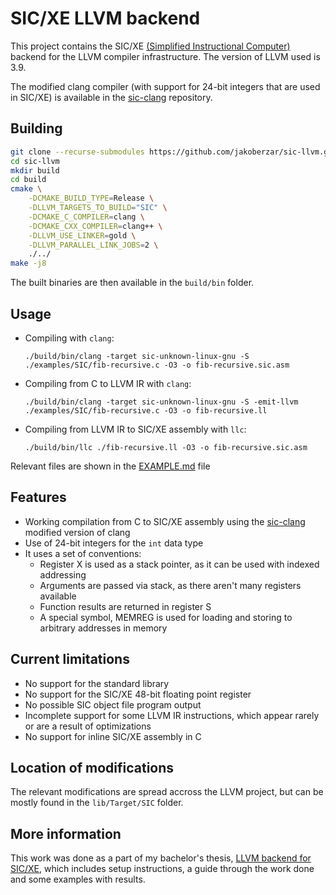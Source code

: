 # SIC/XE LLVM backend

This project contains the SIC/XE [(Simplified Instructional Computer)](https://en.wikipedia.org/wiki/Simplified_Instructional_Computer) backend for the LLVM compiler infrastructure.
The version of LLVM used is 3.9.

The modified clang compiler (with support for 24-bit integers that are used in SIC/XE) is available in the [sic-clang](https://github.com/jakoberzar/sic-clang) repository.

## Building

```bash
git clone --recurse-submodules https://github.com/jakoberzar/sic-llvm.git
cd sic-llvm
mkdir build
cd build
cmake \
    -DCMAKE_BUILD_TYPE=Release \
    -DLLVM_TARGETS_TO_BUILD="SIC" \
    -DCMAKE_C_COMPILER=clang \
    -DCMAKE_CXX_COMPILER=clang++ \
    -DLLVM_USE_LINKER=gold \
    -DLLVM_PARALLEL_LINK_JOBS=2 \
    ./../
make -j8
```

The built binaries are then available in the `build/bin` folder.

## Usage

- Compiling with `clang`:

  `./build/bin/clang -target sic-unknown-linux-gnu -S ./examples/SIC/fib-recursive.c -O3 -o fib-recursive.sic.asm`

- Compiling from C to LLVM IR with `clang`:

  `./build/bin/clang -target sic-unknown-linux-gnu -S -emit-llvm ./examples/SIC/fib-recursive.c -O3 -o fib-recursive.ll`

- Compiling from LLVM IR to SIC/XE assembly with `llc`:

  `./build/bin/llc ./fib-recursive.ll -O3 -o fib-recursive.sic.asm`

Relevant files are shown in the [EXAMPLE.md](./EXAMPLE.md) file

## Features

- Working compilation from C to SIC/XE assembly using the [sic-clang](https://github.com/jakoberzar/sic-clang) modified version of clang
- Use of 24-bit integers for the `int` data type
- It uses a set of conventions:
  - Register X is used as a stack pointer, as it can be used with indexed addressing
  - Arguments are passed via stack, as there aren't many registers available
  - Function results are returned in register S
  - A special symbol, MEMREG is used for loading and storing to arbitrary addresses in memory

## Current limitations

- No support for the standard library
- No support for the SIC/XE 48-bit floating point register
- No possible SIC object file program output
- Incomplete support for some LLVM IR instructions, which appear rarely or are a result of optimizations
- No support for inline SIC/XE assembly in C

## Location of modifications

The relevant modifications are spread accross the LLVM project, but can be mostly found in the `lib/Target/SIC` folder.

## More information

This work was done as a part of my bachelor's thesis, [LLVM backend for SIC/XE](http://eprints.fri.uni-lj.si/4360/), which includes setup instructions, a guide through the work done and some examples with results.
